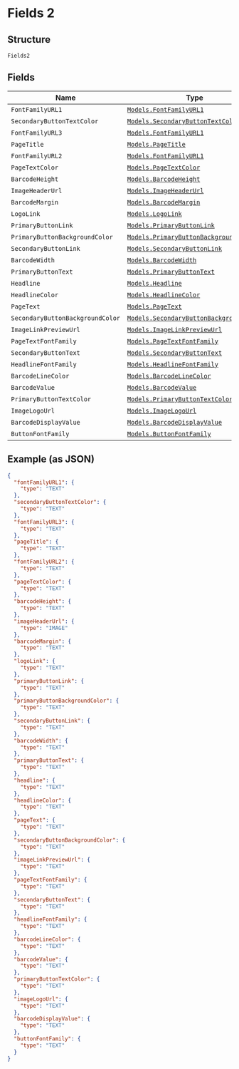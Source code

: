 
# Fields 2

## Structure

`Fields2`

## Fields

| Name | Type | Tags | Description |
|  --- | --- | --- | --- |
| `FontFamilyURL1` | [`Models.FontFamilyURL1`](../../doc/models/font-family-url1.md) | Required | - |
| `SecondaryButtonTextColor` | [`Models.SecondaryButtonTextColor`](../../doc/models/secondary-button-text-color.md) | Required | - |
| `FontFamilyURL3` | [`Models.FontFamilyURL1`](../../doc/models/font-family-url1.md) | Required | - |
| `PageTitle` | [`Models.PageTitle`](../../doc/models/page-title.md) | Required | - |
| `FontFamilyURL2` | [`Models.FontFamilyURL1`](../../doc/models/font-family-url1.md) | Required | - |
| `PageTextColor` | [`Models.PageTextColor`](../../doc/models/page-text-color.md) | Required | - |
| `BarcodeHeight` | [`Models.BarcodeHeight`](../../doc/models/barcode-height.md) | Required | - |
| `ImageHeaderUrl` | [`Models.ImageHeaderUrl`](../../doc/models/image-header-url.md) | Required | - |
| `BarcodeMargin` | [`Models.BarcodeMargin`](../../doc/models/barcode-margin.md) | Required | - |
| `LogoLink` | [`Models.LogoLink`](../../doc/models/logo-link.md) | Required | - |
| `PrimaryButtonLink` | [`Models.PrimaryButtonLink`](../../doc/models/primary-button-link.md) | Required | - |
| `PrimaryButtonBackgroundColor` | [`Models.PrimaryButtonBackgroundColor`](../../doc/models/primary-button-background-color.md) | Required | - |
| `SecondaryButtonLink` | [`Models.SecondaryButtonLink`](../../doc/models/secondary-button-link.md) | Required | - |
| `BarcodeWidth` | [`Models.BarcodeWidth`](../../doc/models/barcode-width.md) | Required | - |
| `PrimaryButtonText` | [`Models.PrimaryButtonText`](../../doc/models/primary-button-text.md) | Required | - |
| `Headline` | [`Models.Headline`](../../doc/models/headline.md) | Required | - |
| `HeadlineColor` | [`Models.HeadlineColor`](../../doc/models/headline-color.md) | Required | - |
| `PageText` | [`Models.PageText`](../../doc/models/page-text.md) | Required | - |
| `SecondaryButtonBackgroundColor` | [`Models.SecondaryButtonBackgroundColor`](../../doc/models/secondary-button-background-color.md) | Required | - |
| `ImageLinkPreviewUrl` | [`Models.ImageLinkPreviewUrl`](../../doc/models/image-link-preview-url.md) | Required | - |
| `PageTextFontFamily` | [`Models.PageTextFontFamily`](../../doc/models/page-text-font-family.md) | Required | - |
| `SecondaryButtonText` | [`Models.SecondaryButtonText`](../../doc/models/secondary-button-text.md) | Required | - |
| `HeadlineFontFamily` | [`Models.HeadlineFontFamily`](../../doc/models/headline-font-family.md) | Required | - |
| `BarcodeLineColor` | [`Models.BarcodeLineColor`](../../doc/models/barcode-line-color.md) | Required | - |
| `BarcodeValue` | [`Models.BarcodeValue`](../../doc/models/barcode-value.md) | Required | - |
| `PrimaryButtonTextColor` | [`Models.PrimaryButtonTextColor`](../../doc/models/primary-button-text-color.md) | Required | - |
| `ImageLogoUrl` | [`Models.ImageLogoUrl`](../../doc/models/image-logo-url.md) | Required | - |
| `BarcodeDisplayValue` | [`Models.BarcodeDisplayValue`](../../doc/models/barcode-display-value.md) | Required | - |
| `ButtonFontFamily` | [`Models.ButtonFontFamily`](../../doc/models/button-font-family.md) | Required | - |

## Example (as JSON)

```json
{
  "fontFamilyURL1": {
    "type": "TEXT"
  },
  "secondaryButtonTextColor": {
    "type": "TEXT"
  },
  "fontFamilyURL3": {
    "type": "TEXT"
  },
  "pageTitle": {
    "type": "TEXT"
  },
  "fontFamilyURL2": {
    "type": "TEXT"
  },
  "pageTextColor": {
    "type": "TEXT"
  },
  "barcodeHeight": {
    "type": "TEXT"
  },
  "imageHeaderUrl": {
    "type": "IMAGE"
  },
  "barcodeMargin": {
    "type": "TEXT"
  },
  "logoLink": {
    "type": "TEXT"
  },
  "primaryButtonLink": {
    "type": "TEXT"
  },
  "primaryButtonBackgroundColor": {
    "type": "TEXT"
  },
  "secondaryButtonLink": {
    "type": "TEXT"
  },
  "barcodeWidth": {
    "type": "TEXT"
  },
  "primaryButtonText": {
    "type": "TEXT"
  },
  "headline": {
    "type": "TEXT"
  },
  "headlineColor": {
    "type": "TEXT"
  },
  "pageText": {
    "type": "TEXT"
  },
  "secondaryButtonBackgroundColor": {
    "type": "TEXT"
  },
  "imageLinkPreviewUrl": {
    "type": "TEXT"
  },
  "pageTextFontFamily": {
    "type": "TEXT"
  },
  "secondaryButtonText": {
    "type": "TEXT"
  },
  "headlineFontFamily": {
    "type": "TEXT"
  },
  "barcodeLineColor": {
    "type": "TEXT"
  },
  "barcodeValue": {
    "type": "TEXT"
  },
  "primaryButtonTextColor": {
    "type": "TEXT"
  },
  "imageLogoUrl": {
    "type": "TEXT"
  },
  "barcodeDisplayValue": {
    "type": "TEXT"
  },
  "buttonFontFamily": {
    "type": "TEXT"
  }
}
```

